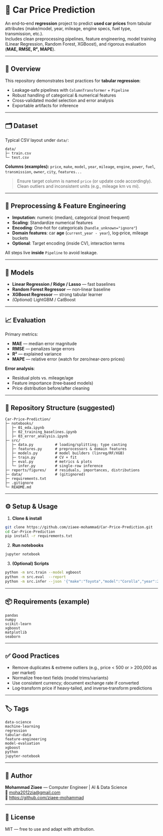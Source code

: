 # 🚗 Car Price Prediction

An end‑to‑end **regression** project to predict **used car prices** from tabular attributes (make/model, year, mileage, engine specs, fuel type, transmission, etc.).  
Includes clean preprocessing pipelines, feature engineering, model training (Linear Regression, Random Forest, XGBoost), and rigorous evaluation (**MAE, RMSE, R², MAPE**).

---

## 📖 Overview
This repository demonstrates best practices for **tabular regression**:
- Leakage‑safe pipelines with `ColumnTransformer` + `Pipeline`
- Robust handling of categorical & numerical features
- Cross‑validated model selection and error analysis
- Exportable artifacts for inference

---

## 🗂️ Dataset
Typical CSV layout under `data/`:
```
data/
├─ train.csv
└─ test.csv
```
**Columns (examples):** `price`, `make`, `model`, `year`, `mileage`, `engine`, `power`, `fuel`, `transmission`, `owner`, `city`, `features...`

> Ensure target column is named `price` (or update code accordingly). Clean outliers and inconsistent units (e.g., mileage km vs mi).

---

## 🔧 Preprocessing & Feature Engineering
- **Imputation**: numeric (median), categorical (most frequent)
- **Scaling**: Standardize numerical features
- **Encoding**: One‑hot for categoricals (`handle_unknown="ignore"`)
- **Domain features**: car **age** (`current_year - year`), log‑price, mileage buckets
- **Optional**: Target encoding (inside CV), interaction terms

All steps live **inside** `Pipeline` to avoid leakage.

---

## 🧠 Models
- **Linear Regression / Ridge / Lasso** — fast baselines
- **Random Forest Regressor** — non‑linear baseline
- **XGBoost Regressor** — strong tabular learner
- *(Optional)* LightGBM / CatBoost

---

## 📈 Evaluation
Primary metrics:
- **MAE** — median error magnitude
- **RMSE** — penalizes large errors
- **R²** — explained variance
- **MAPE** — relative error (watch for zero/near‑zero prices)

**Error analysis**:
- Residual plots vs. mileage/age
- Feature importance (tree‑based models)
- Price distribution before/after cleaning

---

## 🧩 Repository Structure (suggested)
```
Car-Price-Prediction/
├─ notebooks/
│  ├─ 01_eda.ipynb
│  ├─ 02_training_baselines.ipynb
│  ├─ 03_error_analysis.ipynb
├─ src/
│  ├─ data.py          # loading/splitting; type casting
│  ├─ features.py      # preprocessors & domain features
│  ├─ models.py        # model builders (linreg/RF/XGB)
│  ├─ train.py         # CV + fit
│  ├─ eval.py          # metrics & plots
│  └─ infer.py         # single‑row inference
├─ reports/figures/    # residuals, importances, distributions
├─ data/               # (gitignored)
├─ requirements.txt
├─ .gitignore
└─ README.md
```

---

## ⚙️ Setup & Usage
1) **Clone & install**
```bash
git clone https://github.com/ziaee-mohammad/Car-Price-Prediction.git
cd Car-Price-Prediction
pip install -r requirements.txt
```

2) **Run notebooks**
```bash
jupyter notebook
```

3) **(Optional) Scripts**
```bash
python -m src.train --model xgboost
python -m src.eval  --report
python -m src.infer --json '{"make":"Toyota","model":"Corolla","year":2018,"mileage":65000,"fuel":"Petrol","transmission":"Manual"}'
```

---

## 📦 Requirements (example)
```
pandas
numpy
scikit-learn
xgboost
matplotlib
seaborn
```

---

## ✅ Good Practices
- Remove duplicates & extreme outliers (e.g., price < 500 or > 200,000 as per market)
- Normalize free‑text fields (model trims/variants)
- Use consistent currency; document exchange rate if converted
- Log‑transform price if heavy‑tailed, and inverse‑transform predictions

---

## 🏷 Tags
```
data-science
machine-learning
regression
tabular-data
feature-engineering
model-evaluation
xgboost
python
jupyter-notebook
```

---

## 👤 Author
**Mohammad Ziaee** — Computer Engineer | AI & Data Science  
📧 moha2012zia@gmail.com  
🔗 https://github.com/ziaee-mohammad

---

## 📜 License
MIT — free to use and adapt with attribution.
